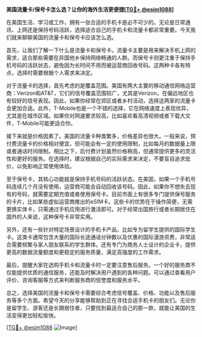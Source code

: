 **美国流量卡/保号卡怎么选？让你的海外生活更便捷[[TG💪+ @esim1088](https://t.me/s/esim1088)]**

在美国生活、学习或工作，拥有一张合适的手机卡是必不可少的。无论是日常通讯、上网还是保持号码活跃，选择适合自己的手机卡和流量卡都非常重要。今天我们就来聊聊美国的流量卡和保号卡应该怎么选。

首先，让我们了解一下什么是流量卡和保号卡。流量卡主要是用来解决手机上网的需求，适合那些需要在异国他乡保持网络畅通的人群。而保号卡则更注重于保持手机号码的活跃状态，避免因为长时间不用而被运营商回收号码。这两种卡各有特点，选择时需要根据个人需求来决定。

对于流量卡的选择，首先考虑的是覆盖范围。美国有两大主要的移动通信网络运营商：Verizon和AT&T，它们的信号覆盖范围较广，尤其是Verizon，在偏远地区也有较好的信号表现。因此，如果你经常在郊区或者乡村活动，选择这两家的流量卡会更加合适。此外，T-Mobile也是一个不错的选择，它在网络速度上表现优异，尤其是在城市区域。如果你对网速要求较高，比如喜欢看高清视频或者下载大文件，T-Mobile可能更适合你。

接下来就是价格因素了。美国的流量卡种类繁多，价格差异也很大。一般来说，预付费流量卡的价格相对便宜，但可能会有一定的使用限制，比如每月的数据量上限或者通话时间限制。相比之下，后付费计划虽然价格稍高，但通常提供更多的灵活性和更好的服务。在选择时，建议根据自己的实际需求来决定，不要盲目追求低价，以免影响正常使用体验。

至于保号卡，其核心功能就是保持手机号码的活跃状态。在美国，如果一个手机号码连续几个月没有使用，运营商可能会自动回收该号码。因此，如果你不想失去现有的号码，就需要定期充值或者使用保号卡。目前市面上有很多专门提供保号服务的卡片，比如某些虚拟运营商推出的eSIM卡。这些卡的优势在于操作简便，无需更换实体卡，只需通过手机应用进行激活即可。对于经常出国旅行或者长期居住在国外的人来说，这种保号卡非常实用。

另外，还有一些针对特定场景设计的手机卡产品，比如专为留学生提供的国际学生卡。这类卡通常包含大量的国际长途通话分钟数以及优惠的国际漫游资费，非常适合需要频繁与家人朋友联系的学生群体。还有专门为商务人士设计的企业卡，提供更高的数据流量额度和更稳定的服务质量，满足高强度的工作需求。

最后，提醒大家在选购手机卡和流量卡时一定要注意售后服务。一个好的服务商不仅能提供优质的通信服务，还能及时解决用户遇到的各种问题。可以通过查看用户评价、咨询客服等方式来判断服务商的信誉度和服务水平。

总之，选择美国的流量卡和保号卡需要综合考虑信号覆盖、价格、功能以及售后服务等多个方面。希望今天的分享能够帮助到正在寻找合适手机卡的朋友们。无论你是留学生、游客还是长期居住者，只要找到最适合自己的那一款，就能让美国的生活变得更加轻松愉快。

[[TG💪+ @esim1088](https://t.me/s/esim1088) ![Image](https://i.postimg.cc/4NQfJmqS/Snipaste-2025-05-13-00-14-12.png)]